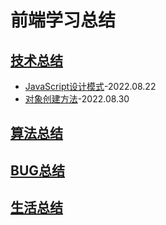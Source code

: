 # 前端学习总结
## [技术总结](./technology/index.md)
- [JavaScript设计模式](./technology/%E8%AE%BE%E8%AE%A1%E6%A8%A1%E5%BC%8F.md)-2022.08.22
- [对象创建方法](./technology/%E5%AF%B9%E8%B1%A1%E9%81%8D%E5%8E%86%E6%96%B9%E6%B3%95.md)-2022.08.30
## [算法总结](./arithmetic/index.md)
## [BUG总结](./bug/index.md)
## [生活总结](./live/index.md)
